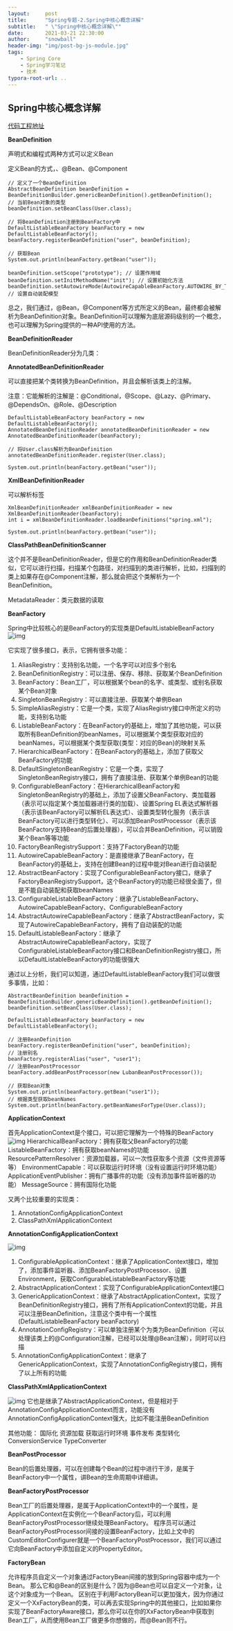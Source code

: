 ```yaml
---
layout:     post
title:      "Spring专题-2.Spring中核心概念详解"
subtitle:   " \"Spring中核心概念详解\""
date:       2021-03-21 22:30:00
author:     "snowball"
header-img: "img/post-bg-js-module.jpg"
tags:
    - Spring Core
    - Spring学习笔记
    - 技术
typora-root-url: ..
---
```


<!-- > “Spring. ” -->

## Spring中核心概念详解

[代码工程地址](https://gitee.com/snowball2dev/spring-notice)

**BeanDefinition**

声明式和编程式两种方式可以定义Bean

定义Bean的方式，<bean/>、@Bean、@Component

```
// 定义了一个BeanDefinition
AbstractBeanDefinition beanDefinition = BeanDefinitionBuilder.genericBeanDefinition().getBeanDefinition();
// 当前Bean对象的类型
beanDefinition.setBeanClass(User.class);

// 将BeanDefinition注册到BeanFactory中
DefaultListableBeanFactory beanFactory = new DefaultListableBeanFactory();
beanFactory.registerBeanDefinition("user", beanDefinition);

// 获取Bean
System.out.println(beanFactory.getBean("user"));

beanDefinition.setScope("prototype"); // 设置作用域
beanDefinition.setInitMethodName("init"); // 设置初始化方法
beanDefinition.setAutowireMode(AutowireCapableBeanFactory.AUTOWIRE_BY_TYPE); // 设置自动装配模型
```
总之，我们通过<bean/>，@Bean，@Component等方式所定义的Bean，最终都会被解析为BeanDefinition对象。BeanDefinition可以理解为底层源码级别的一个概念，也可以理解为Spring提供的一种API使用的方法。

**BeanDefinitionReader**

BeanDefinitionReader分为几类：

**AnnotatedBeanDefinitionReader**

可以直接把某个类转换为BeanDefinition，并且会解析该类上的注解。

注意：它能解析的注解是：@Conditional，@Scope、@Lazy、@Primary、@DependsOn、@Role、@Description

```
DefaultListableBeanFactory beanFactory = new DefaultListableBeanFactory();
AnnotatedBeanDefinitionReader annotatedBeanDefinitionReader = new AnnotatedBeanDefinitionReader(beanFactory);

// 将User.class解析为BeanDefinition
annotatedBeanDefinitionReader.register(User.class);

System.out.println(beanFactory.getBean("user"));
```

**XmlBeanDefinitionReader**

可以解析<bean/>标签
```
XmlBeanDefinitionReader xmlBeanDefinitionReader = new XmlBeanDefinitionReader(beanFactory);
int i = xmlBeanDefinitionReader.loadBeanDefinitions("spring.xml");

System.out.println(beanFactory.getBean("user"));
```

**ClassPathBeanDefinitionScanner**

这个并不是BeanDefinitionReader，但是它的作用和BeanDefinitionReader类似，它可以进行扫描，扫描某个包路径，对扫描到的类进行解析，比如，扫描到的类上如果存在@Component注解，那么就会把这个类解析为一个BeanDefinition。

MetadataReader：类元数据的读取

**BeanFactory**

Spring中比较核心的是BeanFactory的实现类是DefaultListableBeanFactory
![img](/img/in-post/post-spring/BeanFactory.png)

它实现了很多接口，表示，它拥有很多功能：
1. AliasRegistry：支持别名功能，一个名字可以对应多个别名
2. BeanDefinitionRegistry：可以注册、保存、移除、获取某个BeanDefinition
3. BeanFactory：Bean工厂，可以根据某个bean的名字、或类型、或别名获取某个Bean对象
4. SingletonBeanRegistry：可以直接注册、获取某个单例Bean
5. SimpleAliasRegistry：它是一个类，实现了AliasRegistry接口中所定义的功能，支持别名功能
6. ListableBeanFactory：在BeanFactory的基础上，增加了其他功能，可以获取所有BeanDefinition的beanNames，可以根据某个类型获取对应的beanNames，可以根据某个类型获取{类型：对应的Bean}的映射关系
7. HierarchicalBeanFactory：在BeanFactory的基础上，添加了获取父BeanFactory的功能
8. DefaultSingletonBeanRegistry：它是一个类，实现了SingletonBeanRegistry接口，拥有了直接注册、获取某个单例Bean的功能
9. ConfigurableBeanFactory：在HierarchicalBeanFactory和SingletonBeanRegistry的基础上，添加了设置父BeanFactory、类加载器（表示可以指定某个类加载器进行类的加载）、设置Spring EL表达式解析器（表示该BeanFactory可以解析EL表达式）、设置类型转化服务（表示该BeanFactory可以进行类型转化）、可以添加BeanPostProcessor（表示该BeanFactory支持Bean的后置处理器），可以合并BeanDefinition，可以销毁某个Bean等等功能
10. FactoryBeanRegistrySupport：支持了FactoryBean的功能
11. AutowireCapableBeanFactory：是直接继承了BeanFactory，在BeanFactory的基础上，支持在创建Bean的过程中能对Bean进行自动装配
12. AbstractBeanFactory：实现了ConfigurableBeanFactory接口，继承了FactoryBeanRegistrySupport，这个BeanFactory的功能已经很全面了，但是不能自动装配和获取beanNames
13. ConfigurableListableBeanFactory：继承了ListableBeanFactory、AutowireCapableBeanFactory、ConfigurableBeanFactory
14. AbstractAutowireCapableBeanFactory：继承了AbstractBeanFactory，实现了AutowireCapableBeanFactory，拥有了自动装配的功能
15. DefaultListableBeanFactory：继承了AbstractAutowireCapableBeanFactory，实现了ConfigurableListableBeanFactory接口和BeanDefinitionRegistry接口，所以DefaultListableBeanFactory的功能很强大

通过以上分析，我们可以知道，通过DefaultListableBeanFactory我们可以做很多事情，比如：
```
AbstractBeanDefinition beanDefinition = BeanDefinitionBuilder.genericBeanDefinition().getBeanDefinition();
beanDefinition.setBeanClass(User.class);

DefaultListableBeanFactory beanFactory = new DefaultListableBeanFactory();

// 注册BeanDefinition
beanFactory.registerBeanDefinition("user", beanDefinition);
// 注册别名
beanFactory.registerAlias("user", "user1");
// 注册BeanPostProcessor
beanFactory.addBeanPostProcessor(new LubanBeanPostProcessor());

// 获取Bean对象
System.out.println(beanFactory.getBean("user1"));
// 根据类型获取beanNames
System.out.println(beanFactory.getBeanNamesForType(User.class));
```

**ApplicationContext**

首先ApplicationContext是个接口，可以把它理解为一个特殊的BeanFactory
![img](/img/in-post/post-spring/ApplicationContext.png)
HierarchicalBeanFactory：拥有获取父BeanFactory的功能
ListableBeanFactory：拥有获取beanNames的功能
ResourcePatternResolver：资源加载器，可以一次性获取多个资源（文件资源等等）
EnvironmentCapable：可以获取运行时环境（没有设置运行时环境功能）
ApplicationEventPublisher：拥有广播事件的功能（没有添加事件监听器的功能）
MessageSource：拥有国际化功能

又两个比较重要的实现类：
1. AnnotationConfigApplicationContext
2. ClassPathXmlApplicationContext

**AnnotationConfigApplicationContext**

![img](/img/in-post/post-spring/AnnotationConfigApplicationContext.png)

1. ConfigurableApplicationContext：继承了ApplicationContext接口，增加了，添加事件监听器、添加BeanFactoryPostProcessor、设置Environment，获取ConfigurableListableBeanFactory等功能
2. AbstractApplicationContext：实现了ConfigurableApplicationContext接口
3. GenericApplicationContext：继承了AbstractApplicationContext，实现了BeanDefinitionRegistry接口，拥有了所有ApplicationContext的功能，并且可以注册BeanDefinition，注意这个类中有一个属性(DefaultListableBeanFactory beanFactory)
4. AnnotationConfigRegistry：可以单独注册某个为类为BeanDefinition（可以处理该类上的@Configuration注解，已经可以处理@Bean注解），同时可以扫描
5. AnnotationConfigApplicationContext：继承了GenericApplicationContext，实现了AnnotationConfigRegistry接口，拥有了以上所有的功能

**ClassPathXmlApplicationContext**

![img](/img/in-post/post-spring/ClassPathXmlApplicationContext.png)
它也是继承了AbstractApplicationContext，但是相对于AnnotationConfigApplicationContext而言，功能没有AnnotationConfigApplicationContext强大，比如不能注册BeanDefinition

其他功能：
国际化
资源加载
获取运行时环境
事件发布
类型转化
ConversionService
TypeConverter

**BeanPostProcessor**

Bean的后置处理器，可以在创建每个Bean的过程中进行干涉，是属于BeanFactory中一个属性，讲Bean的生命周期中详细讲。

**BeanFactoryPostProcessor**

Bean工厂的后置处理器，是属于ApplicationContext中的一个属性，是ApplicationContext在实例化一个BeanFactory后，可以利用BeanFactoryPostProcessor继续处理BeanFactory。
程序员可以通过BeanFactoryPostProcessor间接的设置BeanFactory，比如上文中的CustomEditorConfigurer就是一个BeanFactoryPostProcessor，我们可以通过它向BeanFactory中添加自定义的PropertyEditor。

**FactoryBean**

允许程序员自定义一个对象通过FactoryBean间接的放到Spring容器中成为一个Bean。
那么它和@Bean的区别是什么？因为@Bean也可以自定义一个对象，让这个对象成为一个Bean。
区别在于利用FactoryBean可以更加强大，因为你通过定义一个XxFactoryBean的类，可以再去实现Spring中的其他接口，比如如果你实现了BeanFactoryAware接口，那么你可以在你的XxFactoryBean中获取到Bean工厂，从而使用Bean工厂做更多你想做的，而@Bean则不行。